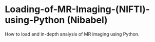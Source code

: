# Loading-of-MR-Imaging-(NIFTI)-using-Python (Nibabel)
How to load and in-depth analysis of MR imaging using Python.
